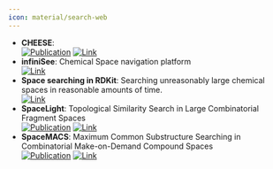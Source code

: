 ```yaml
---
icon: material/search-web
---
```


- **CHEESE**:   
	[![Publication](https://img.shields.io/badge/Publication-Citations:0-blue?style=for-the-badge&logo=arxiv)](https://doi.org/10.26434/chemrxiv-2024-cswth) [![Link](https://img.shields.io/badge/Link-online-brightgreen?style=for-the-badge&logo=cachet&logoColor=65FF8F)](https://cheese-docs.deepmedchem.com/) 
- **infiniSee**: Chemical Space navigation platform  
	[![Link](https://img.shields.io/badge/Link-online-brightgreen?style=for-the-badge&logo=cachet&logoColor=65FF8F)](https://www.biosolveit.de/products/infinisee/) 
- **Space searching in RDKit**: Searching unreasonably large chemical spaces in reasonable amounts of time.  
	[![Link](https://img.shields.io/badge/Link-online-brightgreen?style=for-the-badge&logo=cachet&logoColor=65FF8F)](https://greglandrum.github.io/rdkit-blog/posts/2024-12-03-introducing-synthon-search.html) 
- **SpaceLight**: Topological Similarity Search in Large Combinatorial Fragment Spaces  
	[![Publication](https://img.shields.io/badge/Publication-Citations:32-blue?style=for-the-badge&logo=bookstack)](https://doi.org/10.1021/acs.jcim.0c00850) [![Link](https://img.shields.io/badge/Link-online-brightgreen?style=for-the-badge&logo=cachet&logoColor=65FF8F)](https://www.zbh.uni-hamburg.de/en/forschung/amd/software/spacelight.html) 
- **SpaceMACS**: Maximum Common Substructure Searching in Combinatorial Make-on-Demand Compound Spaces  
	[![Publication](https://img.shields.io/badge/Publication-Citations:37-blue?style=for-the-badge&logo=bookstack)](https://doi.org/10.1021/acs.jcim.1c00640) [![Link](https://img.shields.io/badge/Link-online-brightgreen?style=for-the-badge&logo=cachet&logoColor=65FF8F)](https://www.zbh.uni-hamburg.de/en/forschung/amd/software/spacemacs.html) 
